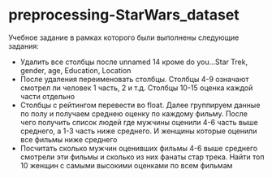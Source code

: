 # preprocessing-StarWars_dataset
Учебное задание в рамках которого были выполнены следующие задания:
* Удалить все столбцы после unnamed 14 кроме do you...Star Trek, gender, age, Education, Location
* После удаления переименовать столбцы. Столбцы 4-9 означают смотрел ли человек 1 часть, 2 и т.д. Столбцы 10-15 оценка каждой части отдельно
* Столбцы с рейтингом перевести во float. Далее группируем данные по полу и получаем среднею оценку по каждому фильму. После чего получить список людей где мужчины оценили 4-6 часть выше среднего, а 1-3 часть ниже среднего. И женщины которые оценили все фильмы ниже среднего
* Посчитать сколько мужчин оценивших фильмы 4-6 выше среднего смотрели эти фильмы и сколько из них фанаты стар трека. Найти топ 10 женщин с самыми высокими оценками по всем фильмам
